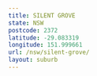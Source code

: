 ```yaml
---
title: SILENT GROVE
state: NSW
postcode: 2372
latitude: -29.083319
longitude: 151.999661
url: /nsw/silent-grove/
layout: suburb
---
```


